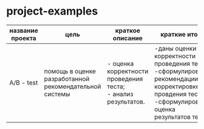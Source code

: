 # project-examples
| название проекта | цель|  краткое описание | краткие итоги | стек технологий | статус |
|------------------|-----| ------------------| --------------| ----------------| -------|
| A/B - test | помощь в оценке разработанной рекомендательной системы | - оценка корректности проведения теста; <br/> - анализ результатов.| -даны оценки корректности проведения теста; <br/> -сформулированы рекомендации по корректировке провдения теста; <br/> -сформулирована оценка результатов теста.  | Python (Pandas, NumPy, Matplotlib, SciPy.stats, Datetime)| завершен|

